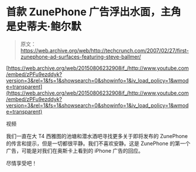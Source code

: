 # 首款 ZunePhone 广告浮出水面，主角是史蒂夫·鲍尔默

> 原文：<https://web.archive.org/web/http://techcrunch.com/2007/02/27/first-zunephone-ad-surfaces-featuring-steve-ballmer/>

 [https://web.archive.org/web/20150806232908if_/http://www.youtube.com/embed/zPFu9ezddyk?version=3&rel=1&fs=1&showsearch=0&showinfo=1&iv_load_policy=1&wmode=transparent](https://web.archive.org/web/20150806232908if_/http://www.youtube.com/embed/zPFu9ezddyk?version=3&rel=1&fs=1&showsearch=0&showinfo=1&iv_load_policy=1&wmode=transparent)

视频

我们一直在大 T4 西雅图的池塘和潜水酒吧寻找更多关于即将发布的 ZunePhone 的传言和提示，但是一切都很平静。我们不喜欢安静。这是 ZunePhone 的第一个广告，可能是对我们在奥斯卡上看到的 iPhone 广告的回应。

尽情享受吧！